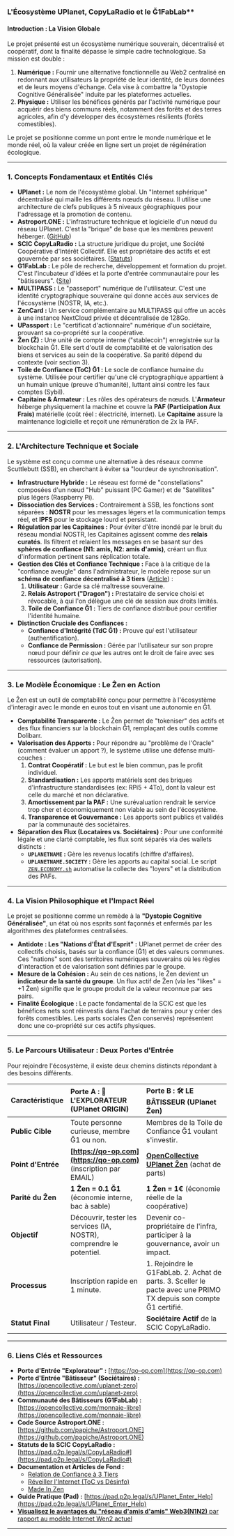 ### L'Écosystème UPlanet, CopyLaRadio et le Ğ1FabLab**

#### **Introduction : La Vision Globale**

Le projet présenté est un écosystème numérique souverain, décentralisé et coopératif, dont la finalité dépasse le simple cadre technologique. Sa mission est double :
1.  **Numérique :** Fournir une alternative fonctionnelle au Web2 centralisé en redonnant aux utilisateurs la propriété de leur identité, de leurs données et de leurs moyens d'échange. Cela vise à combattre la "Dystopie Cognitive Généralisée" induite par les plateformes actuelles.
2.  **Physique :** Utiliser les bénéfices générés par l'activité numérique pour acquérir des biens communs réels, notamment des forêts et des terres agricoles, afin d'y développer des écosystèmes résilients (forêts comestibles).

Le projet se positionne comme un pont entre le monde numérique et le monde réel, où la valeur créée en ligne sert un projet de régénération écologique.

---

### **1. Concepts Fondamentaux et Entités Clés**

*   **UPlanet :** Le nom de l'écosystème global. Un "Internet sphérique" décentralisé qui maille les différents nœuds du réseau. Il utilise une architecture de clefs publiques à 5 niveaux géographiques pour l'adressage et la promotion de contenu.
*   **Astroport.ONE :** L'infrastructure technique et logicielle d'un nœud du réseau UPlanet. C'est la "brique" de base que les membres peuvent héberger. ([GitHub](https://github.com/papiche/Astroport.ONE))
*   **SCIC CopyLaRadio :** La structure juridique du projet, une Société Coopérative d'Intérêt Collectif. Elle est propriétaire des actifs et est gouvernée par ses sociétaires. ([Statuts](https://pad.p2p.legal/s/CopyLaRadio#))
*   **G1FabLab :** Le pôle de recherche, développement et formation du projet. C'est l'incubateur d'idées et la porte d'entrée communautaire pour les "bâtisseurs". ([Site](https://g1sms.fr))
*   **MULTIPASS :** Le "passeport" numérique de l'utilisateur. C'est une identité cryptographique souveraine qui donne accès aux services de l'écosystème (NOSTR, IA, etc.).
*   **ZenCard :** Un service complémentaire au MULTIPASS qui offre un accès à une instance NextCloud privée et décentralisée de 128Go.
*   **UPassport :** Le "certificat d'actionnaire" numérique d'un sociétaire, prouvant sa co-propriété sur la coopérative.
*   **Ẑen (Ẑ) :** Une unité de compte interne ("stablecoin") enregistrée sur la blockchain Ğ1. Elle sert d'outil de comptabilité et de valorisation des biens et services au sein de la coopérative. Sa parité dépend du contexte (voir section 3).
*   **Toile de Confiance (ToC) Ğ1 :** Le socle de confiance humaine du système. Utilisée pour certifier qu'une clé cryptographique appartient à un humain unique (preuve d'humanité), luttant ainsi contre les faux comptes (Sybil).
*   **Capitaine & Armateur :** Les rôles des opérateurs de nœuds. L'**Armateur** héberge physiquement la machine et couvre la **PAF (Participation Aux Frais)** matérielle (coût réel : électricité, internet). Le **Capitaine** assure la maintenance logicielle et reçoit une rémunération de 2x la PAF.

---

### **2. L'Architecture Technique et Sociale**

Le système est conçu comme une alternative à des réseaux comme Scuttlebutt (SSB), en cherchant à éviter sa "lourdeur de synchronisation".

*   **Infrastructure Hybride :** Le réseau est formé de "constellations" composées d'un nœud "Hub" puissant (PC Gamer) et de "Satellites" plus légers (Raspberry Pi).
*   **Dissociation des Services :** Contrairement à SSB, les fonctions sont séparées : **NOSTR** pour les messages légers et la communication temps réel, et **IPFS** pour le stockage lourd et persistant.
*   **Régulation par les Capitaines :** Pour éviter d'être inondé par le bruit du réseau mondial NOSTR, les Capitaines agissent comme des **relais curatés**. Ils filtrent et relaient les messages en se basant sur des **sphères de confiance (N1: amis, N2: amis d'amis)**, créant un flux d'information pertinent sans réplication totale.
*   **Gestion des Clés et Confiance Technique :** Face à la critique de la "confiance aveugle" dans l'administrateur, le modèle repose sur un **schéma de confiance décentralisé à 3 tiers** ([Article](https://www.copylaradio.com/blog/blog-1/post/relation-de-confiance-decentralisee-a-3-tiers-avec-la-g1-149)) :
    1.  **Utilisateur :** Garde sa clé maîtresse souveraine.
    2.  **Relais Astroport ("Dragon") :** Prestataire de service choisi et révocable, à qui l'on délègue une clé de session aux droits limités.
    3.  **Toile de Confiance Ğ1 :** Tiers de confiance distribué pour certifier l'identité humaine.
*   **Distinction Cruciale des Confiances :**
    *   **Confiance d'Intégrité (TdC Ğ1) :** Prouve *qui* est l'utilisateur (authentification).
    *   **Confiance de Permission :** Gérée par l'utilisateur sur son propre nœud pour définir *ce que* les autres ont le droit de faire avec ses ressources (autorisation).

---

### **3. Le Modèle Économique : Le Ẑen en Action**

Le Ẑen est un outil de comptabilité conçu pour permettre à l'écosystème d'interagir avec le monde en euros tout en visant une autonomie en Ğ1.

*   **Comptabilité Transparente :** Le Ẑen permet de "tokeniser" des actifs et des flux financiers sur la blockchain Ğ1, remplaçant des outils comme Dolibarr.
*   **Valorisation des Apports :** Pour répondre au "problème de l'Oracle" (comment évaluer un apport ?), le système utilise une défense multi-couches :
    1.  **Contrat Coopératif :** Le but est le bien commun, pas le profit individuel.
    2.  **Standardisation :** Les apports matériels sont des briques d'infrastructure standardisées (ex: RPi5 + 4To), dont la valeur est celle du marché et non déclarative.
    3.  **Amortissement par la PAF :** Une surévaluation rendrait le service trop cher et économiquement non viable au sein de l'écosystème.
    4.  **Transparence et Gouvernance :** Les apports sont publics et validés par la communauté des sociétaires.
*   **Séparation des Flux (Locataires vs. Sociétaires) :** Pour une conformité légale et une clarté comptable, les flux sont séparés via des wallets distincts :
    *   **`UPLANETNAME` :** Gère les revenus locatifs (chiffre d'affaires).
    *   **`UPLANETNAME.SOCIETY` :** Gère les apports au capital social.
    Le script [`ZEN.ECONOMY.sh`](https://github.com/papiche/Astroport.ONE/blob/master/RUNTIME/ZEN.ECONOMY.sh) automatise la collecte des "loyers" et la distribution des PAFs.

---

### **4. La Vision Philosophique et l'Impact Réel**

Le projet se positionne comme un remède à la **"Dystopie Cognitive Généralisée"**, un état où nos esprits sont façonnés et enfermés par les algorithmes des plateformes centralisées.

*   **Antidote : Les "Nations d'État d'Esprit" :** UPlanet permet de créer des collectifs choisis, basés sur la confiance (Ğ1) et des valeurs communes. Ces "nations" sont des territoires numériques souverains où les règles d'interaction et de valorisation sont définies par le groupe.
*   **Mesure de la Cohésion :** Au sein de ces nations, le Ẑen devient un **indicateur de la santé du groupe**. Un flux actif de Ẑen (via les "likes" = +1 Ẑen) signifie que le groupe produit de la valeur reconnue par ses pairs.
*   **Finalité Écologique :** Le pacte fondamental de la SCIC est que les bénéfices nets sont réinvestis dans l'achat de terrains pour y créer des forêts comestibles. Les parts sociales (Ẑen conservés) représentent donc une co-propriété sur ces actifs physiques.

---

### **5. Le Parcours Utilisateur : Deux Portes d'Entrée**

Pour rejoindre l'écosystème, il existe deux chemins distincts répondant à des besoins différents.

| Caractéristique | **Porte A : 🧭 L'EXPLORATEUR (UPlanet ORIGIN)** | **Porte B : 🛠️ LE BÂTISSEUR (UPlanet Ẑen)** |
| :--- | :--- | :--- |
| **Public Cible** | Toute personne curieuse, membre Ğ1 ou non. | Membres de la Toile de Confiance Ğ1 voulant s'investir. |
| **Point d'Entrée**| **[https://qo-op.com](https://qo-op.com)** (inscription par EMAIL) | **[OpenCollective UPlanet Ẑen](https://opencollective.com/uplanet-zero)** (achat de parts) |
| **Parité du Ẑen**| **1 Ẑen = 0.1 Ğ1** (économie interne, bac à sable) | **1 Ẑen = 1€** (économie réelle de la coopérative) |
| **Objectif** | Découvrir, tester les services (IA, NOSTR), comprendre le potentiel. | Devenir co-propriétaire de l'infra, participer à la gouvernance, avoir un impact. |
| **Processus**| Inscription rapide en 1 minute. | 1. Rejoindre le G1FabLab. 2. Achat de parts. 3. Sceller le pacte avec une PRIMO TX depuis son compte Ğ1 certifié. |
| **Statut Final**| Utilisateur / Testeur. | **Sociétaire Actif** de la SCIC CopyLaRadio. |

---

### **6. Liens Clés et Ressources**

*   **Porte d'Entrée "Explorateur" :** [https://qo-op.com](https://qo-op.com)
*   **Porte d'Entrée "Bâtisseur" (Sociétaires) :** [https://opencollective.com/uplanet-zero](https://opencollective.com/uplanet-zero)
*   **Communauté des Bâtisseurs (G1FabLab) :** [https://opencollective.com/monnaie-libre](https://opencollective.com/monnaie-libre)
*   **Code Source Astroport.ONE :** [https://github.com/papiche/Astroport.ONE](https://github.com/papiche/Astroport.ONE)
*   **Statuts de la SCIC CopyLaRadio :** [https://pad.p2p.legal/s/CopyLaRadio#](https://pad.p2p.legal/s/CopyLaRadio#)
*   **Documentation et Articles de Fond :**
    *   [Relation de Confiance à 3 Tiers](https://www.copylaradio.com/blog/blog-1/post/relation-de-confiance-decentralisee-a-3-tiers-avec-la-g1-149)
    *   [Réveiller l'Internet (ToC vs Désinfo)](https://www.copylaradio.com/blog/blog-1/post/reveiller-l-internet-la-toile-de-confiance-web3-contre-la-desinformation-et-les-bulles-d-information-146)
    *   [Made In Zen](https://www.copylaradio.com/blog/blog-1/post/made-in-zen-128)
*   **Guide Pratique (Pad) :** [https://pad.p2p.legal/s/UPlanet_Enter_Help](https://pad.p2p.legal/s/UPlanet_Enter_Help)
*   [**Visualisez le avantages du "réseau d'amis d'amis" Web3(N1N2)** par rapport au modèle Internet Wen2 actuel](https://ipfs.copylaradio.com/ipns/copylaradio.com/bang.html)

---

